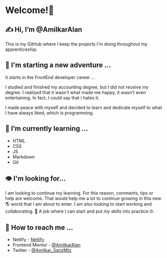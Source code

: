 # Welcome!👋

## ✍️ Hi, I’m @AmilkarAlan

This is my GitHub where I keep the projects I'm doing throughout my apprenticeship.

## 🚀 I'm starting a new adventure ...

It starts in the FrontEnd developer career ...

I studied and finished my accounting degree, but I did not receive my degree.
I realized that it wasn't what made me happy, it wasn't even entertaining. In fact, I could say that i hates it.

I made peace with myself and decided to learn and dedicate myself to what I have always liked, which is programming.

## 🧠 I’m currently learning ...

  - HTML
  - CSS
  - JS
  - Markdown
  - Git


## 👁️ I'm looking for...


I am looking to continue my learning.
For this reason, comments, tips or help are welcome. That would help me a lot to continue growing in this new 🌎 world that I am about to enter.
I am also looking to start working and collaborating. 🧰 A job where I can start and put my skills into practice 🤓.

## 📱 How to reach me ...

- Netlify - [Netlify](https://app.netlify.com/teams/amilkaralan/overview)
- Frontend Mentor - [@AmilkarAlan](https://www.frontendmentor.io/profile/AmilkarAlan)
- Twitter - [@Amilkar_SanzMtz](https://twitter.com/Amilkar_SanzMtz)

<!---
AmilkarAlan/AmilkarAlan is a ✨ special ✨ repository because its `README.md` (this file) appears on your GitHub profile.
You can click the Preview link to take a look at your changes.
--->
